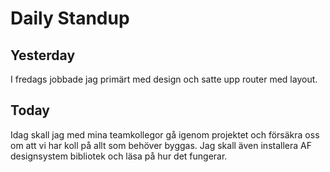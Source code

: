 # Daily Standup

## Yesterday

I fredags jobbade jag primärt med design och satte upp router med layout.

## Today

Idag skall jag med mina teamkollegor gå igenom projektet och försäkra oss om att vi har koll på allt som behöver byggas. Jag skall även installera AF designsystem bibliotek och läsa på hur det fungerar.
